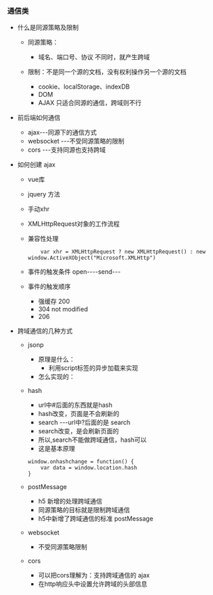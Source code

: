 ### 通信类
* 什么是同源策略及限制
    * 同源策略：
        * 域名、端口号、协议 不同时，就产生跨域

    * 限制：不是同一个源的文档，没有权利操作另一个源的文档
        * cookie、localStorage、indexDB
        * DOM
        * AJAX 只适合同源的通信，跨域则不行

* 前后端如何通信
    * ajax---同源下的通信方式
    * websocket ---不受同源策略的限制
    * cors ---支持同源也支持跨域

* 如何创建 ajax
    * vue库
    * jquery 方法
    * 手动xhr

    * XMLHttpRequest对象的工作流程
    * 兼容性处理
        ```
            var xhr = XMLHttpRequest ? new XMLHttpRequest() : new window.ActiveXObject("Microsoft.XMLHttp")
        ```
    * 事件的触发条件
        open----send---
    * 事件的触发顺序
        * 强缓存 200
        * 304 not modified
        * 206

* 跨域通信的几种方式   
    * jsonp
        * 原理是什么：
            * 利用script标签的异步加载来实现
        * 怎么实现的：
    * hash
        * url中#后面的东西就是hash
        * hash改变，页面是不会刷新的
        * search ---url中?后面的是 search
        * search改变，是会刷新页面的
        * 所以,search不能做跨域通信，hash可以
        * 这是基本原理
        ```
        window.onhashchange = function() {
            var data = window.location.hash
        }
        ```

    * postMessage
        * h5 新增的处理跨域通信
        * 同源策略的目标就是限制跨域通信
        * h5中新增了跨域通信的标准 postMessage
        
    * websocket
        * 不受同源策略限制
    * cors
        * 可以把cors理解为：支持跨域通信的 ajax
        * 在http响应头中设置允许跨域的头部信息
    









